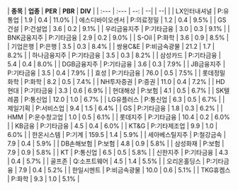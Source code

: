 | **종목** | **업종** | **PER** | **PBR** | **DIV** |
| :--- | :--- | --: | --| | --| |
| LX인터내셔널 | P:유통업 | 1.9 | 0.4 | 11.0% |
| 에스디바이오센서 | P:의료정밀 | 1.2 | 0.4 | 9.5% |
| GS건설 | P:건설업 | 3.6 | 0.2 | 9.1% |
| 우리금융지주 | P:기타금융 | 3.0 | 0.3 | 9.1% |
| BNK금융지주 | P:기타금융 | 2.9 | 0.2 | 9.0% |
| S-Oil | P:화학 | 3.6 | 0.9 | 8.5% |
| 기업은행 | P:은행 | 3.5 | 0.3 | 8.4% |
| 쌍용C&E | P:비금속광물 | 21.2 | 1.7 | 8.2% |
| 하나금융지주 | P:기타금융 | 3.5 | 0.3 | 8.2% |
| 삼성카드 | P:기타금융 | 5.4 | 0.4 | 8.0% |
| DGB금융지주 | P:기타금융 | 3.6 | 0.3 | 7.9% |
| JB금융지주 | P:기타금융 | 3.5 | 0.4 | 7.9% |
| 효성 | P:기타금융 | 76.0 | 0.5 | 7.5% |
| 롯데정밀화학 | P:화학 | 8.2 | 0.5 | 7.4% |
| NH투자증권 | P:증권 | 11.0 | 0.4 | 7.2% |
| HD현대 | P:기타금융 | 3.3 | 0.6 | 6.9% |
| 현대해상 | P:보험 | 4.1 | 0.5 | 6.7% |
| SK텔레콤 | P:통신업 | 12.0 | 1.0 | 6.7% |
| LG유플러스 | P:통신업 | 6.3 | 0.5 | 6.7% |
| 제일기획 | P:서비스업 | 9.4 | 1.5 | 6.4% |
| GS | P:기타금융 | 1.8 | 0.3 | 6.2% |
| HMM | P:운수창고업 | 1.0 | 0.5 | 6.1% |
| 롯데지주 | P:기타금융 | 10.4 | 0.2 | 6.0% |
| KB금융 | P:기타금융 | 4.5 | 0.4 | 6.0% |
| KT&G | P:기타제조업 | 9.9 | 1.0 | 6.0% |
| 한온시스템 | P:기계 | 159.5 | 1.4 | 5.9% |
| 세아베스틸지주 | P:철강금속 | 7.9 | 0.4 | 5.9% |
| DB손해보험 | P:보험 | 4.8 | 0.9 | 5.8% |
| 삼성화재 | P:보험 | 7.9 | 0.9 | 5.8% |
| KT | P:통신업 | 6.5 | 0.5 | 5.8% |
| 신한지주 | P:기타금융 | 4.3 | 0.4 | 5.7% |
| 골프존 | Q:소프트웨어 | 4.5 | 1.4 | 5.5% |
| 오리온홀딩스 | P:기타금융 | 7.9 | 0.4 | 5.2% |
| 한일시멘트 | P:비금속광물 | 10.0 | 0.6 | 5.1% |
| TKG휴켐스 | P:화학 | 9.3 | 1.0 | 5.1% |